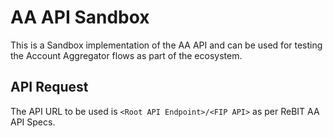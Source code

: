 # AA API Sandbox

This is a Sandbox implementation of the AA API and can be used for testing the Account Aggregator flows as part of the ecosystem. 

## API Request

The API URL to be used is `<Root API Endpoint>/<FIP API>` as per ReBIT AA API Specs.

